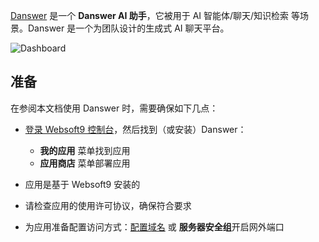 [Danswer](https://www.danswer.ai/) 是一个 **Danswer AI 助手**，它被用于 AI 智能体/聊天/知识检索  等场景。Danswer 是一个为团队设计的生成式 AI 聊天平台。


![Dashboard](https://libs.websoft9.com/Websoft9/DocsPicture/zh/danswer/danswer-gui-websoft9.png)


## 准备

在参阅本文档使用 Danswer 时，需要确保如下几点：

- [登录 Websoft9 控制台](./login-console)，然后找到（或安装）Danswer：
  - **我的应用** 菜单找到应用 
  - **应用商店** 菜单部署应用

- 应用是基于 Websoft9 安装的

- 请检查应用的使用许可协议，确保符合要求


- 为应用准备配置访问方式：[配置域名](./domain-set) 或 **服务器安全组**开启网外端口